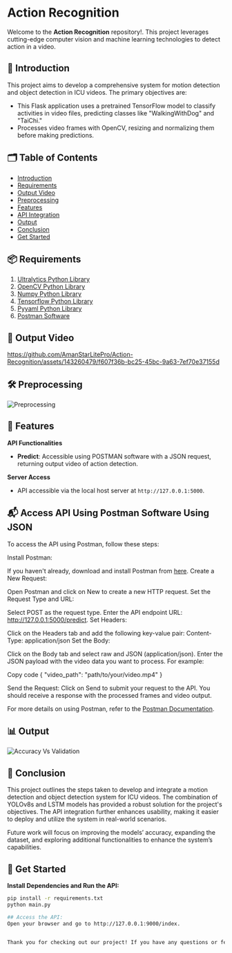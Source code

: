 # Action Recognition
Welcome to the **Action Recognition** repository!. This project leverages cutting-edge computer vision and machine learning technologies to detect action in a video.

## 📄 Introduction
This project aims to develop a comprehensive system for motion detection and object detection in ICU videos. The primary objectives are:
- This Flask application uses a pretrained TensorFlow model to classify activities in video files, predicting classes like "WalkingWithDog" and "TaiChi." 
- Processes video frames with OpenCV, resizing and normalizing them before making predictions.


## 🗂 Table of Contents
- [Introduction](#-introduction)
- [Requirements](#-requirements)
- [Output Video](#-output-video)
- [Preprocessing](#-preprocessing)
- [Features](#-features)
- [API Integration](#-api-integration)
- [Output](#-output)
- [Conclusion](#-conclusion)
- [Get Started](#-get-started)

## 📦 Requirements
1. [Ultralytics Python Library](https://docs.ultralytics.com/)
2. [OpenCV Python Library](https://docs.opencv.org/4.x/)
3. [Numpy Python Library](https://numpy.org/doc/)
4. [Tensorflow Python Library](https://www.tensorflow.org/api_docs)
5. [Pyyaml Python Library](https://pyyaml.org/wiki/PyYAMLDocumentation)
6. [Postman Software](https://learning.postman.com/docs/introduction/overview/)

## 🎥 Output Video
https://github.com/AmanStarLitePro/Action-Recognition/assets/143260479/f607f36b-bc25-45bc-9a63-7ef70e37155d

## 🛠 Preprocessing
![Preprocessing](https://github.com/AmanStarLitePro/Action-Recognition/assets/143260479/2862174d-c9e0-4506-9d83-9798d2f92b4b)

## 🎯 Features

**API Functionalities**
- **Predict**: Accessible using POSTMAN software with a JSON request, returning output video of action detection.

**Server Access**
- API accessible via the local host server at `http://127.0.0.1:5000`.

 ## 📬 Access API Using Postman Software Using JSON
To access the API using Postman, follow these steps:

Install Postman:

If you haven't already, download and install Postman from [here](https://www.postman.com/downloads/).
Create a New Request:

Open Postman and click on New to create a new HTTP request.
Set the Request Type and URL:

Select POST as the request type.
Enter the API endpoint URL: http://127.0.0.1:5000/predict.
Set Headers:

Click on the Headers tab and add the following key-value pair:
Content-Type: application/json
Set the Body:

Click on the Body tab and select raw and JSON (application/json).
Enter the JSON payload with the video data you want to process. For example:

Copy code
{
  "video_path": "path/to/your/video.mp4"
}

Send the Request:
Click on Send to submit your request to the API.
You should receive a response with the processed frames and video output.

For more details on using Postman, refer to the [Postman Documentation](https://learning.postman.com/docs/introduction/overview/).

## 📊 Output
![Accuracy Vs Validation](https://github.com/AmanStarLitePro/Action-Recognition/assets/143260479/aba1eaec-3574-4cc1-91eb-325d93bcfd47)

## 🏁 Conclusion
This project outlines the steps taken to develop and integrate a motion detection and object detection system for ICU videos. The combination of YOLOv8s and LSTM models has provided a robust solution for the project's objectives. The API integration further enhances usability, making it easier to deploy and utilize the system in real-world scenarios.

Future work will focus on improving the models’ accuracy, expanding the dataset, and exploring additional functionalities to enhance the system’s capabilities.

## 🚀 Get Started

**Install Dependencies and Run the API:**

```sh
pip install -r requirements.txt
python main.py

## Access the API:
Open your browser and go to http://127.0.0.1:9000/index.


Thank you for checking out our project! If you have any questions or feedback, feel free to reach out to us.

